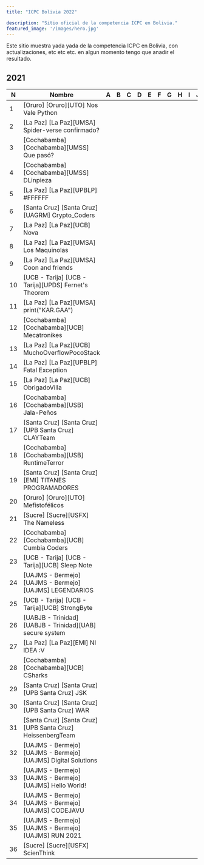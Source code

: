 ```yaml
---
title: "ICPC Bolivia 2022"

description: "Sitio oficial de la competencia ICPC en Bolivia."
featured_image: '/images/hero.jpg'
---
```


Este sitio muestra yada yada de la competencia ICPC en Bolivia, con actualizaciones, etc etc etc. en algun momento tengo que anadir el resultado.

## 2021

| N | Nombre | A | B | C | D | E | F | G | H | I | J | K | L | Total |
|---|---|---|---|---|---|---|---|---|---|---|---|---|---|---|
| 1 | [Oruro] [Oruro][UTO] Nos Vale Python |   |   |   |   |   |   |   |   |   |   |   |   | 7 (571) |
| 2 | [La Paz] [La Paz][UMSA] Spider-verse confirmado? |   |   |   |   |   |   |   |   |   |   |   |   | 6 (631) |
| 3 | [Cochabamba] [Cochabamba][UMSS] Que pasó? |   |   |   |   |   |   |   |   |   |   |   |   | 6 (886) |
| 4 | [Cochabamba] [Cochabamba][UMSS] DLinpieza |   |   |   |   |   |   |   |   |   |   |   |   | 6 (899) |
| 5 | [La Paz] [La Paz][UPBLP] #FFFFFF |   |   |   |   |   |   |   |   |   |   |   |   | 5 (723) |
| 6 | [Santa Cruz] [Santa Cruz][UAGRM] Crypto_Coders |   |   |   |   |   |   |   |   |   |   |   |   | 5 (745) |
| 7 | [La Paz] [La Paz][UCB] Nova |   |   |   |   |   |   |   |   |   |   |   |   | 5 (746) |
| 8 | [La Paz] [La Paz][UMSA] Los Maquinolas |   |   |   |   |   |   |   |   |   |   |   |   | 5 (1081) |
| 9 | [La Paz] [La Paz][UMSA] Coon and friends |   |   |   |   |   |   |   |   |   |   |   |   | 4 (238) |
| 10 | [UCB - Tarija] [UCB - Tarija][UPDS] Fernet's Theorem |   |   |   |   |   |   |   |   |   |   |   |   | 4 (242) |
| 11 | [La Paz] [La Paz][UMSA] print("KAR.GAA") |   |   |   |   |   |   |   |   |   |   |   |   | 4 (377) |
| 12 | [Cochabamba] [Cochabamba][UCB] Mecatronikes |   |   |   |   |   |   |   |   |   |   |   |   | 4 (486) |
| 13 | [La Paz] [La Paz][UCB] MuchoOverflowPocoStack |   |   |   |   |   |   |   |   |   |   |   |   | 4 (629) |
| 14 | [La Paz] [La Paz][UPBLP] Fatal Exception |   |   |   |   |   |   |   |   |   |   |   |   | 4 (672) |
| 15 | [La Paz] [La Paz][UCB] ObrigadoVilla |   |   |   |   |   |   |   |   |   |   |   |   | 4 (713) |
| 16 | [Cochabamba] [Cochabamba][USB] Jala-Peños |   |   |   |   |   |   |   |   |   |   |   |   | 4 (759) |
| 17 | [Santa Cruz] [Santa Cruz][UPB Santa Cruz] CLAYTeam |   |   |   |   |   |   |   |   |   |   |   |   | 4 (909) |
| 18 | [Cochabamba] [Cochabamba][USB] RuntimeTerror |   |   |   |   |   |   |   |   |   |   |   |   | 4 (917) |
| 19 | [Santa Cruz] [Santa Cruz][EMI] TITANES PROGRAMADORES |   |   |   |   |   |   |   |   |   |   |   |   | 3 (416) |
| 20 | [Oruro] [Oruro][UTO] Mefistofélicos |   |   |   |   |   |   |   |   |   |   |   |   | 3 (583) |
| 21 | [Sucre] [Sucre][USFX] The Nameless |   |   |   |   |   |   |   |   |   |   |   |   | 3 (705) |
| 22 | [Cochabamba] [Cochabamba][UCB] Cumbia Coders |   |   |   |   |   |   |   |   |   |   |   |   | 2 (284) |
| 23 | [UCB - Tarija] [UCB - Tarija][UCB] Sleep Note |   |   |   |   |   |   |   |   |   |   |   |   | 1 (68) |
| 24 | [UAJMS - Bermejo] [UAJMS - Bermejo][UAJMS] LEGENDARIOS |   |   |   |   |   |   |   |   |   |   |   |   | 1 (190) |
| 25 | [UCB - Tarija] [UCB - Tarija][UCB] StrongByte |   |   |   |   |   |   |   |   |   |   |   |   | 1 (296) |
| 26 | [UABJB - Trinidad] [UABJB - Trinidad][UAB] secure system |   |   |   |   |   |   |   |   |   |   |   |   | 0 (0) |
| 27 | [La Paz] [La Paz][EMI] NI IDEA :V |   |   |   |   |   |   |   |   |   |   |   |   | 0 (0) |
| 28 | [Cochabamba] [Cochabamba][UCB] CSharks |   |   |   |   |   |   |   |   |   |   |   |   | 0 (0) |
| 29 | [Santa Cruz] [Santa Cruz][UPB Santa Cruz] JSK |   |   |   |   |   |   |   |   |   |   |   |   | 0 (0) |
| 30 | [Santa Cruz] [Santa Cruz][UPB Santa Cruz] WAR |   |   |   |   |   |   |   |   |   |   |   |   | 0 (0) |
| 31 | [Santa Cruz] [Santa Cruz][UPB Santa Cruz] HeissenbergTeam |   |   |   |   |   |   |   |   |   |   |   |   | 0 (0) |
| 32 | [UAJMS - Bermejo] [UAJMS - Bermejo][UAJMS] Digital Solutions |   |   |   |   |   |   |   |   |   |   |   |   | 0 (0) |
| 33 | [UAJMS - Bermejo] [UAJMS - Bermejo][UAJMS] Hello World! |   |   |   |   |   |   |   |   |   |   |   |   | 0 (0) |
| 34 | [UAJMS - Bermejo] [UAJMS - Bermejo][UAJMS] CODEJAVU |   |   |   |   |   |   |   |   |   |   |   |   | 0 (0) |
| 35 | [UAJMS - Bermejo] [UAJMS - Bermejo][UAJMS] RUN 2021 |   |   |   |   |   |   |   |   |   |   |   |   | 0 (0) |
| 36 | [Sucre] [Sucre][USFX] ScienThink |   |   |   |   |   |   |   |   |   |   |   |   | 0 (0) |
